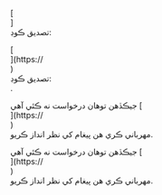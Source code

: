 [<br host>]<br action>تصديق ڪوڊ:<br code>

[<br host>](https://<br host>)<br action>تصديق ڪوڊ:<br code>.

جيڪڏهن توهان درخواست نه ڪئي آهي [<br host>](https://<br host>)<br action>مهرباني ڪري هن پيغام کي نظر انداز ڪريو.

جيڪڏهن توهان درخواست نه ڪئي آهي [<br host>](https://<br host>)<br action>مهرباني ڪري هن پيغام کي نظر انداز ڪريو.
